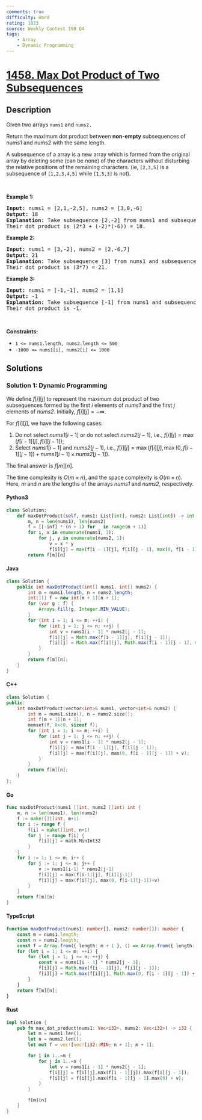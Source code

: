 ```yaml
---
comments: true
difficulty: Hard
rating: 1823
source: Weekly Contest 190 Q4
tags:
    - Array
    - Dynamic Programming
---
```


<!-- problem:start -->

# [1458. Max Dot Product of Two Subsequences](https://leetcode.com/problems/max-dot-product-of-two-subsequences)

## Description

<!-- description:start -->

<p>Given two arrays <code>nums1</code>&nbsp;and <code><font face="monospace">nums2</font></code><font face="monospace">.</font></p>

<p>Return the maximum dot product&nbsp;between&nbsp;<strong>non-empty</strong> subsequences of nums1 and nums2 with the same length.</p>

<p>A subsequence of a array is a new array which is formed from the original array by deleting some (can be none) of the characters without disturbing the relative positions of the remaining characters. (ie,&nbsp;<code>[2,3,5]</code>&nbsp;is a subsequence of&nbsp;<code>[1,2,3,4,5]</code>&nbsp;while <code>[1,5,3]</code>&nbsp;is not).</p>

<p>&nbsp;</p>
<p><strong class="example">Example 1:</strong></p>

<pre>
<strong>Input:</strong> nums1 = [2,1,-2,5], nums2 = [3,0,-6]
<strong>Output:</strong> 18
<strong>Explanation:</strong> Take subsequence [2,-2] from nums1 and subsequence [3,-6] from nums2.
Their dot product is (2*3 + (-2)*(-6)) = 18.</pre>

<p><strong class="example">Example 2:</strong></p>

<pre>
<strong>Input:</strong> nums1 = [3,-2], nums2 = [2,-6,7]
<strong>Output:</strong> 21
<strong>Explanation:</strong> Take subsequence [3] from nums1 and subsequence [7] from nums2.
Their dot product is (3*7) = 21.</pre>

<p><strong class="example">Example 3:</strong></p>

<pre>
<strong>Input:</strong> nums1 = [-1,-1], nums2 = [1,1]
<strong>Output:</strong> -1
<strong>Explanation: </strong>Take subsequence [-1] from nums1 and subsequence [1] from nums2.
Their dot product is -1.</pre>

<p>&nbsp;</p>
<p><strong>Constraints:</strong></p>

<ul>
	<li><code>1 &lt;= nums1.length, nums2.length &lt;= 500</code></li>
	<li><code>-1000 &lt;= nums1[i], nums2[i] &lt;= 1000</code></li>
</ul>

<!-- description:end -->

## Solutions

<!-- solution:start -->

### Solution 1: Dynamic Programming

We define $f[i][j]$ to represent the maximum dot product of two subsequences formed by the first $i$ elements of $\textit{nums1}$ and the first $j$ elements of $\textit{nums2}$. Initially, $f[i][j] = -\infty$.

For $f[i][j]$, we have the following cases:

1. Do not select $\textit{nums1}[i-1]$ or do not select $\textit{nums2}[j-1]$, i.e., $f[i][j] = \max(f[i-1][j], f[i][j-1])$;
2. Select $\textit{nums1}[i-1]$ and $\textit{nums2}[j-1]$, i.e., $f[i][j] = \max(f[i][j], \max(0, f[i-1][j-1]) + \textit{nums1}[i-1] \times \textit{nums2}[j-1])$.

The final answer is $f[m][n]$.

The time complexity is $O(m \times n)$, and the space complexity is $O(m \times n)$. Here, $m$ and $n$ are the lengths of the arrays $\textit{nums1}$ and $\textit{nums2}$, respectively.

<!-- tabs:start -->

#### Python3

```python
class Solution:
    def maxDotProduct(self, nums1: List[int], nums2: List[int]) -> int:
        m, n = len(nums1), len(nums2)
        f = [[-inf] * (n + 1) for _ in range(m + 1)]
        for i, x in enumerate(nums1, 1):
            for j, y in enumerate(nums2, 1):
                v = x * y
                f[i][j] = max(f[i - 1][j], f[i][j - 1], max(0, f[i - 1][j - 1]) + v)
        return f[m][n]
```

#### Java

```java
class Solution {
    public int maxDotProduct(int[] nums1, int[] nums2) {
        int m = nums1.length, n = nums2.length;
        int[][] f = new int[m + 1][n + 1];
        for (var g : f) {
            Arrays.fill(g, Integer.MIN_VALUE);
        }
        for (int i = 1; i <= m; ++i) {
            for (int j = 1; j <= n; ++j) {
                int v = nums1[i - 1] * nums2[j - 1];
                f[i][j] = Math.max(f[i - 1][j], f[i][j - 1]);
                f[i][j] = Math.max(f[i][j], Math.max(f[i - 1][j - 1], 0) + v);
            }
        }
        return f[m][n];
    }
}
```

#### C++

```cpp
class Solution {
public:
    int maxDotProduct(vector<int>& nums1, vector<int>& nums2) {
        int m = nums1.size(), n = nums2.size();
        int f[m + 1][n + 1];
        memset(f, 0xc0, sizeof f);
        for (int i = 1; i <= m; ++i) {
            for (int j = 1; j <= n; ++j) {
                int v = nums1[i - 1] * nums2[j - 1];
                f[i][j] = max(f[i - 1][j], f[i][j - 1]);
                f[i][j] = max(f[i][j], max(0, f[i - 1][j - 1]) + v);
            }
        }
        return f[m][n];
    }
};
```

#### Go

```go
func maxDotProduct(nums1 []int, nums2 []int) int {
	m, n := len(nums1), len(nums2)
	f := make([][]int, m+1)
	for i := range f {
		f[i] = make([]int, n+1)
		for j := range f[i] {
			f[i][j] = math.MinInt32
		}
	}
	for i := 1; i <= m; i++ {
		for j := 1; j <= n; j++ {
			v := nums1[i-1] * nums2[j-1]
			f[i][j] = max(f[i-1][j], f[i][j-1])
			f[i][j] = max(f[i][j], max(0, f[i-1][j-1])+v)
		}
	}
	return f[m][n]
}
```

#### TypeScript

```ts
function maxDotProduct(nums1: number[], nums2: number[]): number {
    const m = nums1.length;
    const n = nums2.length;
    const f = Array.from({ length: m + 1 }, () => Array.from({ length: n + 1 }, () => -Infinity));
    for (let i = 1; i <= m; ++i) {
        for (let j = 1; j <= n; ++j) {
            const v = nums1[i - 1] * nums2[j - 1];
            f[i][j] = Math.max(f[i - 1][j], f[i][j - 1]);
            f[i][j] = Math.max(f[i][j], Math.max(0, f[i - 1][j - 1]) + v);
        }
    }
    return f[m][n];
}
```

#### Rust

```rust
impl Solution {
    pub fn max_dot_product(nums1: Vec<i32>, nums2: Vec<i32>) -> i32 {
        let m = nums1.len();
        let n = nums2.len();
        let mut f = vec![vec![i32::MIN; n + 1]; m + 1];

        for i in 1..=m {
            for j in 1..=n {
                let v = nums1[i - 1] * nums2[j - 1];
                f[i][j] = f[i][j].max(f[i - 1][j]).max(f[i][j - 1]);
                f[i][j] = f[i][j].max(f[i - 1][j - 1].max(0) + v);
            }
        }

        f[m][n]
    }
}
```

<!-- tabs:end -->

<!-- solution:end -->

<!-- problem:end -->
